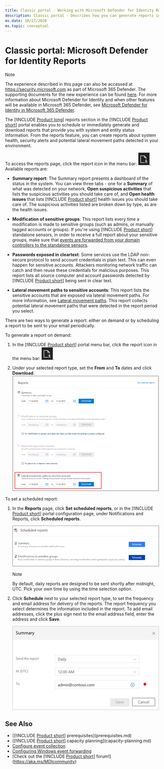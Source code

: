 ```yaml
---
title: Classic portal - Working with Microsoft Defender for Identity Reports
description: Classic portal - Describes how you can generate reports in Microsoft Defender for Identity to monitor your network.
ms.date: 10/27/2020
ms.topic: conceptual
---
```


# Classic portal: Microsoft Defender for Identity Reports

> [!NOTE]
> The experience described in this page can also be accessed at <https://security.microsoft.com> as part of Microsoft 365 Defender. The supporting documents for the new experience can be found [here](/microsoft-365/security/defender-identity/vpn-integration). For more information about Microsoft Defender for Identity and when other features will be available in Microsoft 365 Defender, see [Microsoft Defender for Identity in Microsoft 365 Defender](defender-for-identity-in-microsoft-365-defender.md).

The [!INCLUDE [Product long](includes/product-long.md)] reports section in the [!INCLUDE [Product short](includes/product-short.md)] portal enables you to schedule or immediately generate and download reports that provide you with system and entity status information. From the reports feature, you can create reports about system health, security alerts and potential lateral movement paths detected in your environment.

To access the reports page, click the report icon in the menu bar: ![report icon.](media/report-icon.png).
Available reports are:

- **Summary report**: The Summary report presents a dashboard of the status in the system. You can view three tabs - one for a **Summary** of what was detected on your network, **Open suspicious activities** that lists the suspicious activities you should take care of, and **Open health issues** that lists [!INCLUDE [Product short](includes/product-short.md)] health issues you should take care of. The suspicious activities listed are broken down by type, as are the health issues.

- **Modification of sensitive groups**: This report lists every time a modification is made to sensitive groups (such as admins, or manually tagged accounts or groups). If you're using [!INCLUDE [Product short](includes/product-short.md)] standalone sensors, in order to receive a full report about your sensitive groups, make sure that [events are forwarded from your domain controllers to the standalone sensors](configure-event-forwarding.md).

- **Passwords exposed in cleartext**: Some services use the LDAP non-secure protocol to send account credentials in plain text. This can even happen for sensitive accounts. Attackers monitoring network traffic can catch and then reuse these credentials for malicious purposes. This report lists all source computer and account passwords detected by [!INCLUDE [Product short](includes/product-short.md)] being sent in clear text.

- **Lateral movement paths to sensitive accounts**: This report lists the sensitive accounts that are exposed via lateral movement paths. For more information, see [Lateral movement paths](use-case-lateral-movement-path.md). This report collects potential lateral movement paths that were detected in the report period you select.

There are two ways to generate a report: either on demand or by scheduling a report to be sent to your email periodically.

To generate a report on demand:

1. In the [!INCLUDE [Product short](includes/product-short.md)] portal menu bar, click the report icon in the menu bar: ![report icon.](media/report-icon.png).

1. Under your selected report type, set the **From** and **To** dates and click **Download**.
 ![Screenshot showing report download.](media/reports.png)

To set a scheduled report:

1. In the **Reports** page, click **Set scheduled reports**, or in the [!INCLUDE [Product short](includes/product-short.md)] portal configuration page, under Notifications and Reports, click **Scheduled reports**.

    ![Schedule reports.](media/sched-reports.png)

    > [!NOTE]
    > By default, daily reports are designed to be sent shortly after midnight, UTC. Pick your own time by using the time selection option.

1. Click **Schedule** next to your selected report type, to set the frequency and email address for delivery of the reports. The report frequency you select determines the information included in the report. To add email addresses, click the plus sign next to the email address field, enter the address and click **Save**.

    ![Schedule report frequency and email.](media/sched-report1.png)

## See Also

- [[!INCLUDE [Product short](includes/product-short.md)] prerequisites](prerequisites.md)
- [[!INCLUDE [Product short](includes/product-short.md)] capacity planning](capacity-planning.md)
- [Configure event collection](configure-event-collection.md)
- [Configuring Windows event forwarding](configure-event-forwarding.md)
- [Check out the [!INCLUDE [Product short](includes/product-short.md)] forum!](<https://aka.ms/MDIcommunity>)
